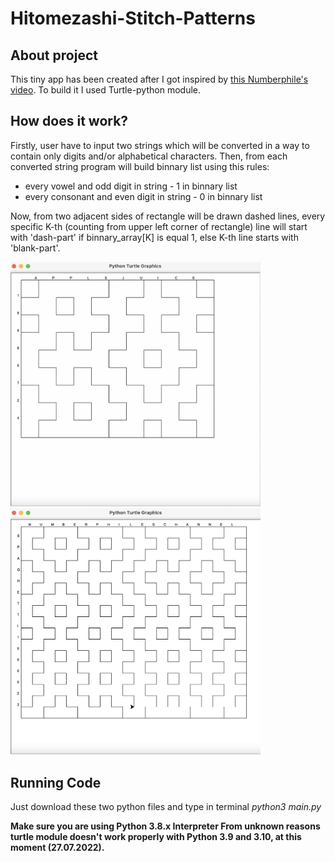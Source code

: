 # Hitomezashi-Stitch-Patterns

## About project ##
This tiny app has been created after I got inspired by [this Numberphile's video](https://www.youtube.com/watch?v=JbfhzlMk2eY). 
To build it I used Turtle-python module.

## How does it work? ##
Firstly, user have to input two strings which will be converted in a way to contain only digits and/or alphabetical characters.
Then, from each converted string program will build binnary list using this rules:

* every vowel and odd digit in string - 1 in binnary list
* every consonant and even digit in string - 0 in binnary list

Now, from two adjacent sides of rectangle will be drawn dashed lines, every specific K-th (counting from upper left corner of rectangle)
line will start with 'dash-part' if binnary_array[K] is equal 1, else K-th line starts with 'blank-part'. 

<p float="left">
  <img src="images/img1.png" width="400" />
  <img src="images/img2.png" width="400" />
</p>

## Running Code ##
Just download these two python files and type in terminal _python3 main.py_

**Make sure you are using Python 3.8.x Interpreter
From unknown reasons turtle module doesn't work properly with Python 3.9 and 3.10, at this moment (27.07.2022).**

